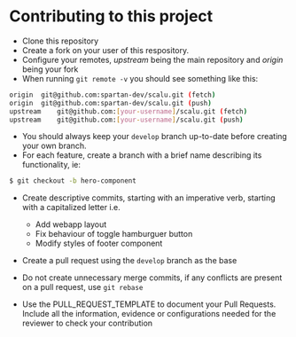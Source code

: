 # Contributing to this project

- Clone this repository
- Create a fork on your user of this respository.
- Configure your remotes, _upstream_ being the main repository and _origin_ being your fork
- When running `git remote -v` you should see something like this:

```bash
origin	git@github.com:spartan-dev/scalu.git (fetch)
origin	git@github.com:spartan-dev/scalu.git (push)
upstream	git@github.com:[your-username]/scalu.git (fetch)
upstream	git@github.com:[your-username]/scalu.git (push)
```

- You should always keep your `develop` branch up-to-date before creating your own branch.
- For each feature, create a branch with a brief name describing its functionality, ie:

```bash
$ git checkout -b hero-component
```

- Create descriptive commits, starting with an imperative verb, starting with a capitalized letter i.e.

  - Add webapp layout
  - Fix behaviour of toggle hamburguer button
  - Modify styles of footer component

- Create a pull request using the `develop` branch as the base
- Do not create unnecessary merge commits, if any conflicts are present on a pull request, use `git rebase`
- Use the PULL_REQUEST_TEMPLATE to document your Pull Requests. Include all the information, evidence or configurations needed for the reviewer to check your contribution

